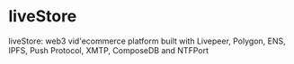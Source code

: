# liveStore
liveStore: web3 vid'ecommerce platform built with Livepeer, Polygon, ENS, IPFS, Push Protocol, XMTP, ComposeDB and NTFPort

